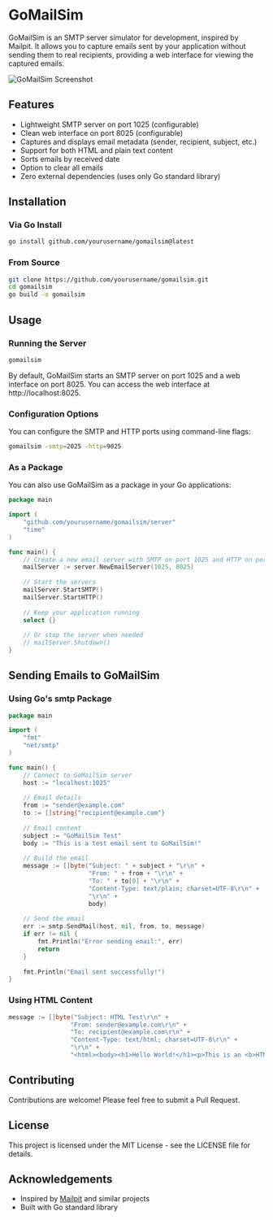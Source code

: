 # GoMailSim

GoMailSim is an SMTP server simulator for development, inspired by Mailpit. It allows you to capture emails sent by your application without sending them to real recipients, providing a web interface for viewing the captured emails.

![GoMailSim Screenshot](https://via.placeholder.com/800x450)

## Features

- Lightweight SMTP server on port 1025 (configurable)
- Clean web interface on port 8025 (configurable)
- Captures and displays email metadata (sender, recipient, subject, etc.)
- Support for both HTML and plain text content
- Sorts emails by received date
- Option to clear all emails
- Zero external dependencies (uses only Go standard library)

## Installation

### Via Go Install

```bash
go install github.com/yourusername/gomailsim@latest
```

### From Source

```bash
git clone https://github.com/yourusername/gomailsim.git
cd gomailsim
go build -o gomailsim
```

## Usage

### Running the Server

```bash
gomailsim
```

By default, GoMailSim starts an SMTP server on port 1025 and a web interface on port 8025. You can access the web interface at http://localhost:8025.

### Configuration Options

You can configure the SMTP and HTTP ports using command-line flags:

```bash
gomailsim -smtp=2025 -http=9025
```

### As a Package

You can also use GoMailSim as a package in your Go applications:

```go
package main

import (
    "github.com/yourusername/gomailsim/server"
    "time"
)

func main() {
    // Create a new email server with SMTP on port 1025 and HTTP on port 8025
    mailServer := server.NewEmailServer(1025, 8025)
    
    // Start the servers
    mailServer.StartSMTP()
    mailServer.StartHTTP()
    
    // Keep your application running
    select {}
    
    // Or stop the server when needed
    // mailServer.Shutdown()
}
```

## Sending Emails to GoMailSim

### Using Go's smtp Package

```go
package main

import (
    "fmt"
    "net/smtp"
)

func main() {
    // Connect to GoMailSim server
    host := "localhost:1025"
    
    // Email details
    from := "sender@example.com"
    to := []string{"recipient@example.com"}
    
    // Email content
    subject := "GoMailSim Test"
    body := "This is a test email sent to GoMailSim!"
    
    // Build the email
    message := []byte("Subject: " + subject + "\r\n" +
                      "From: " + from + "\r\n" +
                      "To: " + to[0] + "\r\n" +
                      "Content-Type: text/plain; charset=UTF-8\r\n" +
                      "\r\n" +
                      body)
    
    // Send the email
    err := smtp.SendMail(host, nil, from, to, message)
    if err != nil {
        fmt.Println("Error sending email:", err)
        return
    }
    
    fmt.Println("Email sent successfully!")
}
```

### Using HTML Content

```go
message := []byte("Subject: HTML Test\r\n" +
                 "From: sender@example.com\r\n" +
                 "To: recipient@example.com\r\n" +
                 "Content-Type: text/html; charset=UTF-8\r\n" +
                 "\r\n" +
                 "<html><body><h1>Hello World!</h1><p>This is an <b>HTML</b> email.</p></body></html>")
```

## Contributing

Contributions are welcome! Please feel free to submit a Pull Request.

## License

This project is licensed under the MIT License - see the LICENSE file for details.

## Acknowledgements

- Inspired by [Mailpit](https://github.com/axllent/mailpit) and similar projects
- Built with Go standard library